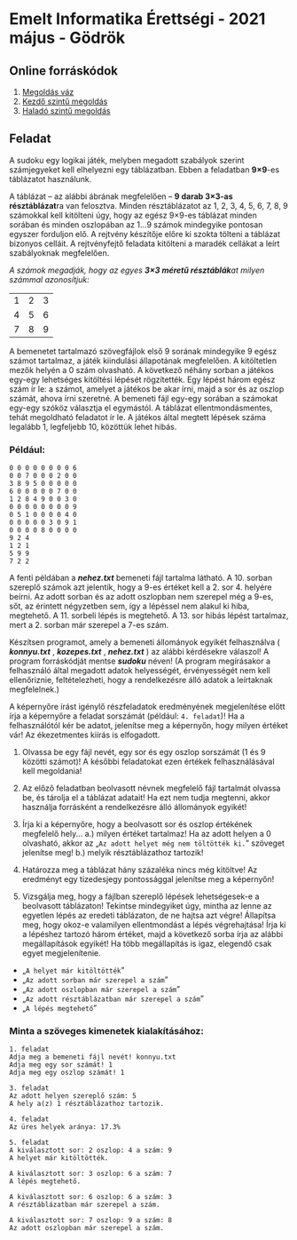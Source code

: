 # Emelt Informatika Érettségi - 2021 május - Gödrök

## Online forráskódok
1. [Megoldás váz](https://replit.com/@mscharni/2021oktsudokustarter)
2. [Kezdő szintű megoldás](https://replit.com/@mscharni/2021oktsudokubeginner)
3. [Haladó szintű megoldás](https://replit.com/@mscharni/2021oktsudokuadvanced)

## Feladat
A sudoku egy logikai játék, melyben megadott szabályok szerint számjegyeket kell elhelyezni egy táblázatban. Ebben a feladatban **9×9**-es táblázatot használunk.

A táblázat – az alábbi ábrának megfelelően – **9 darab 3×3-as résztáblázat**ra van felosztva. Minden résztáblázatot az 1, 2, 3, 4, 5, 6, 7, 8, 9 számokkal kell kitölteni úgy, hogy az egész 9×9-es táblázat minden sorában és minden oszlopában az 1...9 számok mindegyike pontosan egyszer forduljon elő. A rejtvény készítője előre ki szokta tölteni a táblázat bizonyos celláit. A rejtvényfejtő feladata kitölteni a maradék cellákat a leírt szabályoknak megfelelően.

_A számok megadják, hogy az egyes **3×3 méretű résztáblák**at milyen számmal azonosítjuk:_

||||
| :---: | :---: | :---: |
| 1 | 2 | 3 |
| 4 | 5 | 6 |
| 7 | 8 | 9 |

A bemenetet tartalmazó szövegfájlok első 9 sorának mindegyike 9 egész számot tartalmaz, a játék kiindulási állapotának megfelelően. A kitöltetlen mezők helyén a 0 szám olvasható. A következő néhány sorban a játékos egy-egy lehetséges kitöltési lépését rögzítették. Egy lépést három egész szám ír le: a számot, amelyet a játékos be akar írni, majd a sor és az oszlop számát, ahova írni szeretné. A bemeneti fájl egy-egy sorában a számokat egy-egy szóköz választja el egymástól. A táblázat ellentmondásmentes, tehát megoldható feladatot ír le. A játékos által megtett lépések száma legalább 1, legfeljebb 10, közöttük lehet hibás.

### Például:
```
0 0 0 0 0 0 0 0 6
0 0 7 0 0 0 2 0 0
3 8 9 5 0 0 0 0 0
6 0 0 0 0 0 7 0 0
1 2 8 4 9 0 0 3 0
0 0 0 0 0 0 0 0 9
0 5 1 0 0 0 0 4 0
0 0 0 0 0 3 0 9 1
0 0 0 0 8 0 0 0 0
9 2 4
1 2 1
5 9 9
7 2 2
```
A fenti példában a **_nehez.txt_** bemeneti fájl tartalma látható. A 10. sorban szereplő számok azt jelentik, hogy a 9-es értéket kell a 2. sor 4. helyére beírni. Az adott sorban és az adott oszlopban nem szerepel még a 9-es, sőt, az érintett négyzetben sem, így a lépéssel nem alakul ki hiba, megtehető. A 11. sorbeli lépés is megtehető. A 13. sor hibás lépést tartalmaz, mert a 2. sorban már szerepel a 7-es szám.

Készítsen programot, amely a bemeneti állományok egyikét felhasználva ( **_konnyu.txt_** , **_kozepes.txt_** , **_nehez.txt_** ) az alábbi kérdésekre válaszol! A program forráskódját mentse **_sudoku_** néven! (A program megírásakor a felhasználó által megadott adatok helyességét, érvényességét nem kell ellenőriznie, feltételezheti, hogy a rendelkezésre álló adatok a leírtaknak megfelelnek.)

A képernyőre írást igénylő részfeladatok eredményének megjelenítése előtt írja a képernyőre a feladat sorszámát (például: `4. feladat`)! Ha a felhasználótól kér be adatot, jelenítse meg a képernyőn, hogy milyen értéket vár! Az ékezetmentes kiírás is elfogadott.

1. Olvassa be egy fájl nevét, egy sor és egy oszlop sorszámát (1 és 9 közötti számot)! A későbbi feladatokat ezen értékek felhasználásával kell megoldania!

2. Az előző feladatban beolvasott névnek megfelelő fájl tartalmát olvassa be, és tárolja el a táblázat adatait! Ha ezt nem tudja megtenni, akkor használja forrásként a rendelkezésre álló állományok egyikét!

3. Írja ki a képernyőre, hogy a beolvasott sor és oszlop értékének megfelelő hely...
a.) milyen értéket tartalmaz! Ha az adott helyen a 0 olvasható, akkor az „`Az adott helyet még nem töltötték ki.`” szöveget jelenítse meg!
b.) melyik résztáblázathoz tartozik!

4. Határozza meg a táblázat hány százaléka nincs még kitöltve! Az eredményt egy tizedesjegy pontossággal jelenítse meg a képernyőn!

5. Vizsgálja meg, hogy a fájlban szereplő lépések lehetségesek-e a beolvasott táblázaton! Tekintse mindegyiket úgy, mintha az lenne az egyetlen lépés az eredeti táblázaton, de ne hajtsa azt végre! Állapítsa meg, hogy okoz-e valamilyen ellentmondást a lépés végrehajtása!
Írja ki a lépéshez tartozó három értéket, majd a következő sorba írja az alábbi     megállapítások egyikét! Ha több megállapítás is igaz, elegendő csak egyet megjelenítenie.
- „`A helyet már kitöltötték`”
- „`Az adott sorban már szerepel a szám`”
- „`Az adott oszlopban már szerepel a szám`”
- „`Az adott résztáblázatban már szerepel a szám`”
- „`A lépés megtehető`”

### Minta a szöveges kimenetek kialakításához:
```
1. feladat
Adja meg a bemeneti fájl nevét! konnyu.txt
Adja meg egy sor számát! 1
Adja meg egy oszlop számát! 1

3. feladat
Az adott helyen szereplő szám: 5
A hely a(z) 1 résztáblázathoz tartozik.

4. feladat
Az üres helyek aránya: 17.3%

5. feladat
A kiválasztott sor: 2 oszlop: 4 a szám: 9
A helyet már kitöltötték.

A kiválasztott sor: 3 oszlop: 6 a szám: 7
A lépés megtehető.

A kiválasztott sor: 6 oszlop: 6 a szám: 3
A résztáblázatban már szerepel a szám.

A kiválasztott sor: 7 oszlop: 9 a szám: 8
Az adott oszlopban már szerepel a szám.
```
